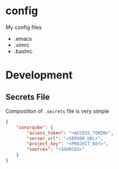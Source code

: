 # config
My config files

 - .emacs
 - .vimrc
 - .bashrc

# Development

## Secrets File

Composition of `.secrets` file is very simple

```json
{
    "sonarqube": {
        "access_token": "<ACCESS_TOKEN>",
        "server_url": "<SERVER_URL>",
        "project_key": "<PROJECT_KEY>",
        "sources": "<SOURCES>"
    }
}
```
